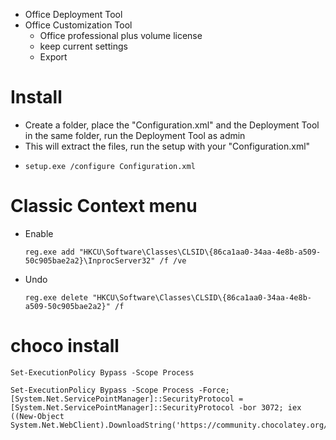 - Office Deployment Tool
- Office Customization Tool
    - Office professional plus volume license
    - keep current settings
    - Export
# Install
- Create a folder, place the "Configuration.xml" and the Deployment Tool in the same folder, run the Deployment Tool as admin
- This will extract the files, run the setup with your "Configuration.xml"
- ```
  setup.exe /configure Configuration.xml
  ```

# Classic Context menu
- Enable
  ```
  reg.exe add "HKCU\Software\Classes\CLSID\{86ca1aa0-34aa-4e8b-a509-50c905bae2a2}\InprocServer32" /f /ve
  ```
- Undo
  ```
  reg.exe delete "HKCU\Software\Classes\CLSID\{86ca1aa0-34aa-4e8b-a509-50c905bae2a2}" /f
  ```
# choco install
```
Set-ExecutionPolicy Bypass -Scope Process
```
```
Set-ExecutionPolicy Bypass -Scope Process -Force; [System.Net.ServicePointManager]::SecurityProtocol = [System.Net.ServicePointManager]::SecurityProtocol -bor 3072; iex ((New-Object System.Net.WebClient).DownloadString('https://community.chocolatey.org/install.ps1'))
```
